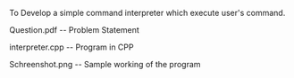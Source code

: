 To Develop a simple command interpreter which execute user's command.

Question.pdf -- Problem Statement

interpreter.cpp -- Program in CPP

Schreenshot.png -- Sample working of the program
